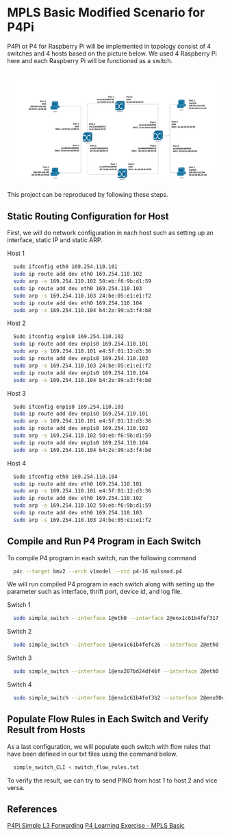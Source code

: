# MPLS Basic Modified Scenario for P4Pi 

P4Pi or P4 for Raspberry Pi will be implemented in topology consist of 4 switches and 4 hosts based on the picture below. We used 4 Raspberry Pi here and each Raspberry Pi will be functioned as a switch.

![P4Pi Topology for MPLS Basic Modified Scenario](topology_modif.png)

This project can be reproduced by following these steps.

## Static Routing Configuration for Host

First, we will do network configuration in each host such as setting up an interface, static IP and static ARP.

Host 1
```bash
  sudo ifconfig eth0 169.254.110.101
  sudo ip route add dev eth0 169.254.110.102
  sudo arp -s 169.254.110.102 50:eb:f6:9b:d1:59
  sudo ip route add dev eth0 169.254.110.103
  sudo arp -s 169.254.110.103 24:be:05:e1:e1:f2
  sudo ip route add dev eth0 169.254.110.104
  sudo arp -s 169.254.110.104 b4:2e:99:a3:f4:b8
```

Host 2
```bash
  Sudo ifconfig enp1s0 169.254.110.102
  sudo ip route add dev enp1s0 169.254.110.101
  sudo arp -s 169.254.110.101 e4:5f:01:12:d3:36
  sudo ip route add dev enp1s0 169.254.110.103
  sudo arp -s 169.254.110.103 24:be:05:e1:e1:f2
  sudo ip route add dev enp1s0 169.254.110.104
  sudo arp -s 169.254.110.104 b4:2e:99:a3:f4:b8
```

Host 3
```bash
  Sudo ifconfig enp1s0 169.254.110.103
  sudo ip route add dev enp1s0 169.254.110.101
  sudo arp -s 169.254.110.101 e4:5f:01:12:d3:36
  sudo ip route add dev enp1s0 169.254.110.102
  sudo arp -s 169.254.110.102 50:eb:f6:9b:d1:59
  sudo ip route add dev enp1s0 169.254.110.104
  sudo arp -s 169.254.110.104 b4:2e:99:a3:f4:b8
```

Host 4
```bash
  Sudo ifconfig eth0 169.254.110.104
  sudo ip route add dev eth0 169.254.110.101
  sudo arp -s 169.254.110.101 e4:5f:01:12:d3:36
  sudo ip route add dev eth0 169.254.110.102
  sudo arp -s 169.254.110.102 50:eb:f6:9b:d1:59
  sudo ip route add dev eth0 169.254.110.103
  sudo arp -s 169.254.110.103 24:be:05:e1:e1:f2
```

## Compile and Run P4 Program in Each Switch

To compile P4 program in each switch, run the following command
```bash
  p4c --target bmv2 --arch v1model --std p4-16 mplsmod.p4 
```
We will run compiled P4 program in each switch along with setting up the parameter such as interface, thrift port, device id, and log file.

Switch 1
```bash
  sudo simple_switch --interface 1@eth0 --interface 2@enx1c61b4fef317  --interface 3@enx207bd24df579 --interface 4@enx00e04c6809b0 --thrift-port 9090 --device-id 1 --log-file switch.log mplsmod.json &
```

Switch 2
```bash
  sudo simple_switch --interface 1@enx1c61b4fefc26 --interface 2@eth0 --thrift-port 9090 --device-id 2 --log-file switch.log mplsmod.json &
```

Switch 3
```bash
  sudo simple_switch --interface 1@enx207bd24df46f --interface 2@eth0 --thrift-port 9090 --device-id 3 --log-file switch.log mplsmod.json &
```

Switch 4
```bash
  sudo simple_switch --interface 1@enx1c61b4fef3b2 --interface 2@enx00e04c6802c9  --interface 3@eth0 --interface 4@enx00e04c68055d --thrift-port 9090 --device-id 1 --log-file switch.log mplsmod.json &
```

## Populate Flow Rules in Each Switch and Verify Result from Hosts

As a last configuration, we will populate each switch with flow rules that have been defined in our txt files using the command below.

```bash
  simple_switch_CLI < switch_flow_rules.txt
```
To verify the result, we can try to send PING from host 1 to host 2 and vice versa.

## References

[P4Pi Simple L3 Forwarding](https://github.com/p4lang/p4pi/wiki/Example-%231-Simple-L3-forwarding-(Bmv2))
[P4 Learning Exercise - MPLS Basic](https://github.com/nsg-ethz/p4-learning/tree/master/exercises/04-MPLS/thrift/mpls_basics)